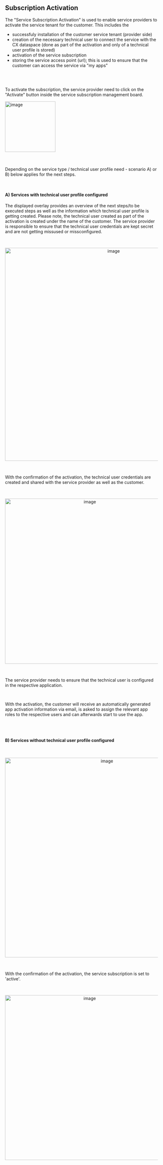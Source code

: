 ## Subscription Activation

The "Service Subscription Activation" is used to enable service providers to activate the service tenant for the customer.
This includes the

- successfuly installation of the customer service tenant (provider side)
- creation of the necessary technical user to connect the service with the CX dataspace (done as part of the activation and only of a technical user profile is stored)
- activation of the service subscription
- storing the service access point (url); this is used to ensure that the customer can access the service via "my apps"

<br>
<br>

To activate the subscription, the service provider need to click on the "Activate" button inside the service subscription management board.

<img width="166" alt="image" src="https://github.com/catenax-ng/tx-portal-assets/assets/94133633/b74e298c-32dd-44b9-860a-bc91433f11ac">
<br>
<br>
<br>

Depending on the service type / technical user profile need - scenario A) or B) below applies for the next steps.

<br>

#### A) Services with technical user profile configured
The displayed overlay provides an overview of the next steps/to be executed steps as well as the information which technical user profile is getting created.
Please note, the technical user created as part of the activation is created under the name of the customer. The service provider is responsible to ensure that the technical user credentials are kept secret and are not getting missused or missconfigured.

<br>
<p align="center">
<img width="700" alt="image" src="https://github.com/catenax-ng/tx-portal-assets/assets/94133633/9ab9193e-38eb-4c33-b4ac-4c84e22c4a31">
</p>
<br>

With the confirmation of the activation, the technical user credentials are created and shared with the service provider as well as the customer.

<br>
<p align="center">
<img width="543" alt="image" src="https://github.com/catenax-ng/tx-portal-assets/assets/94133633/5025c89b-8ae6-4f72-b126-f83b09e5610f">
</p>
<br>

The service provider needs to ensure that the technical user is configured in the respective application.

<br>

With the activation, the customer will receive an automatically generated app activation information via email, is asked to assign the relevant app roles to the respective users and can afterwards start to use the app.

<br>
<br>

#### B) Services without technical user profile configured

<br>
<p align="center">
<img width="656" alt="image" src="https://github.com/catenax-ng/tx-portal-assets/assets/94133633/ae5f2f77-8099-45e9-8b60-0e54affca8e2">
</p>
<br>

With the confirmation of the activation, the service subscription is set to 'active'.

<br>
<p align="center">
<img width="542" alt="image" src="https://github.com/catenax-ng/tx-portal-assets/assets/94133633/0287db8a-7718-48d9-9069-ca14ad530953">
</p>
<br>

<br>
<br>

